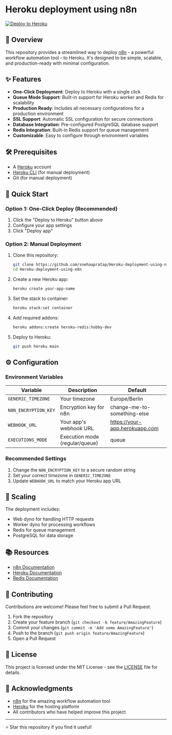 # Heroku deployment using n8n


[![Deploy to Heroku](https://www.herokucdn.com/deploy/button.svg)](https://heroku.com/)

## 🚀 Overview

This repository provides a streamlined way to deploy [n8n](https://n8n.io/) - a powerful workflow automation tool - to Heroku. It's designed to be simple, scalable, and production-ready with minimal configuration.

## ✨ Features

- **One-Click Deployment**: Deploy to Heroku with a single click
- **Queue Mode Support**: Built-in support for Heroku worker and Redis for scalability
- **Production Ready**: Includes all necessary configurations for a production environment
- **SSL Support**: Automatic SSL configuration for secure connections
- **Database Integration**: Pre-configured PostgreSQL database support
- **Redis Integration**: Built-in Redis support for queue management
- **Customizable**: Easy to configure through environment variables

## 🛠️ Prerequisites

- A [Heroku](https://heroku.com) account
- [Heroku CLI](https://devcenter.heroku.com/articles/heroku-cli) (for manual deployment)
- Git (for manual deployment)

## 🚀 Quick Start

### Option 1: One-Click Deploy (Recommended)

1. Click the "Deploy to Heroku" button above
2. Configure your app settings
3. Click "Deploy app"

### Option 2: Manual Deployment

1. Clone this repository:
   ```bash
   git clone https://github.com/snehaapratap/Heroku-deployment-using-n8n.git
   cd Heroku-deployment-using-n8n
   ```

2. Create a new Heroku app:
   ```bash
   heroku create your-app-name
   ```

3. Set the stack to container:
   ```bash
   heroku stack:set container
   ```

4. Add required addons:
   ```bash
   heroku addons:create heroku-redis:hobby-dev
   ```

5. Deploy to Heroku:
   ```bash
   git push heroku main
   ```

## ⚙️ Configuration

### Environment Variables

| Variable | Description | Default |
|----------|-------------|---------|
| `GENERIC_TIMEZONE` | Your timezone | Europe/Berlin |
| `N8N_ENCRYPTION_KEY` | Encryption key for n8n | change-me-to-something-else |
| `WEBHOOK_URL` | Your app's webhook URL | https://your-app.herokuapp.com |
| `EXECUTIONS_MODE` | Execution mode (regular/queue) | queue |

### Recommended Settings

1. Change the `N8N_ENCRYPTION_KEY` to a secure random string
2. Set your correct timezone in `GENERIC_TIMEZONE`
3. Update `WEBHOOK_URL` to match your Heroku app URL

## 🔧 Scaling

The deployment includes:
- Web dyno for handling HTTP requests
- Worker dyno for processing workflows
- Redis for queue management
- PostgreSQL for data storage

## 📚 Resources

- [n8n Documentation](https://docs.n8n.io/)
- [Heroku Documentation](https://devcenter.heroku.com/)
- [Redis Documentation](https://redis.io/documentation)

## 🤝 Contributing

Contributions are welcome! Please feel free to submit a Pull Request.

1. Fork the repository
2. Create your feature branch (`git checkout -b feature/AmazingFeature`)
3. Commit your changes (`git commit -m 'Add some AmazingFeature'`)
4. Push to the branch (`git push origin feature/AmazingFeature`)
5. Open a Pull Request

## 📝 License

This project is licensed under the MIT License - see the [LICENSE](LICENSE) file for details.

## 🙏 Acknowledgments

- [n8n](https://n8n.io/) for the amazing workflow automation tool
- [Heroku](https://heroku.com) for the hosting platform
- All contributors who have helped improve this project

---

⭐ Star this repository if you find it useful!
